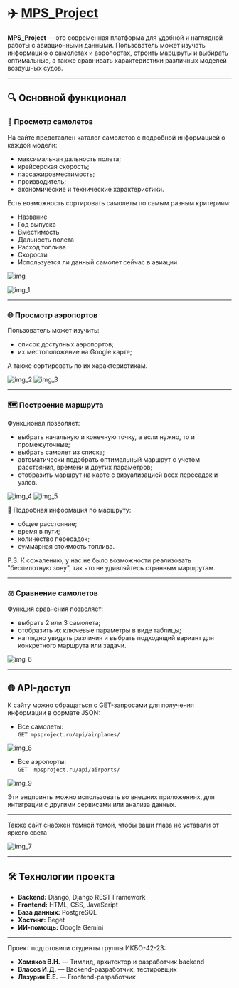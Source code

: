 # ✈️ [MPS_Project](https://mpsproject.ru)

**MPS_Project** — это современная платформа для удобной и наглядной работы с авиационными данными. Пользователь может изучать информацию о самолетах и аэропортах, строить маршруты и выбирать оптимальные, а также сравнивать характеристики различных моделей воздушных судов.

---

## 🔍 Основной функционал

### 📘 Просмотр самолетов
На сайте представлен каталог самолетов с подробной информацией о каждой модели:
- максимальная дальность полета;
- крейсерская скорость;
- пассажировместимость;
- производитель;
- экономические и технические характеристики.

Есть возможность сортировать самолеты по самым разным критериям:
- Название
- Год выпуска
- Вместимость
- Дальность полета
- Расход топлива
- Скорости
- Используется ли данный самолет сейчас в авиации

![img](https://github.com/user-attachments/assets/ce386898-057e-444e-bef8-0956ec55c88d)

![img_1](https://github.com/user-attachments/assets/5b5e116b-1317-4be7-9ae5-d32ba6d24b7a)


---

### 🌐 Просмотр аэропортов
Пользователь может изучить:
- список доступных аэропортов;
- их местоположение на Google карте;

А также сортировать по их характеристикам.

![img_2](https://github.com/user-attachments/assets/63e57c60-dfbc-46af-a838-caf8aa42d922)
![img_3](https://github.com/user-attachments/assets/a7f96860-b36d-4623-be58-620b60890f65)


---

### 🗺️ Построение маршрута
Функционал позволяет:
- выбрать начальную и конечную точку, а если нужно, то и промежуточные;
- выбрать самолет из списка;
- автоматически подобрать оптимальный маршрут с учетом расстояния, времени и других параметров;
- отобразить маршрут на карте с визуализацией всех пересадок и узлов.

![img_4](https://github.com/user-attachments/assets/a10e8916-984d-4e15-826b-8a6221d4ec30)
![img_5](https://github.com/user-attachments/assets/40edeac7-660c-4835-ad6e-b3d63e77e11b)


📝 Подробная информация по маршруту:
- общее расстояние;
- время в пути;
- количество пересадок;
- суммарная стоимость топлива.

P.S. К сожалению, у нас не было возможности реализовать "беспилотную зону", так что не удивляйтесь странным маршрутам.

---

### ⚖️ Сравнение самолетов
Функция сравнения позволяет:
- выбрать 2 или 3 самолета;
- отобразить их ключевые параметры в виде таблицы;
- наглядно увидеть различия и выбрать подходящий вариант для конкретного маршрута или задачи.

![img_6](https://github.com/user-attachments/assets/8b40012e-65f4-4be3-b635-8ddfa638dca2)


---


## 🌐 API-доступ

К сайту можно обращаться с GET-запросами для получения информации в формате JSON:

- Все самолеты:  
  `GET mpsproject.ru/api/airplanes/`

![img_8](https://github.com/user-attachments/assets/767190b3-ac64-4bc0-9e09-d461deadd139)


- Все аэропорты:  
  `GET  mpsproject.ru/api/airports/`

![img_9](https://github.com/user-attachments/assets/112fde90-fa30-425f-8115-8d7de34d81b9)


Эти эндпоинты можно использовать во внешних приложениях, для интеграции с другими сервисами или анализа данных.

---

Также сайт снабжен темной темой, чтобы ваши глаза не уставали от яркого света

![img_7](https://github.com/user-attachments/assets/31acb7ce-e6ce-4734-94d5-f3f17f172152)

---

## 🛠️ Технологии проекта

- **Backend:** Django, Django REST Framework  
- **Frontend:** HTML, CSS, JavaScript  
- **База данных:** PostgreSQL  
- **Хостинг:** Beget  
- **ИИ-помощь:** Google Gemini

---

Проект подготовили студенты группы ИКБО-42-23:
- **Хомяков В.Н.** — Тимлид, архитектор и разработчик backend
- **Власов И.Д.** — Backend-разработчик, тестировщик
- **Лазурин Е.Е.** — Frontend-разработчик
